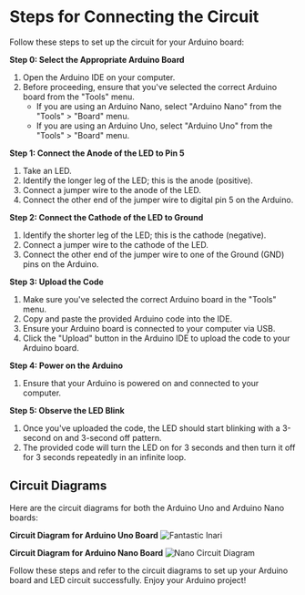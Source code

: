 # Steps for Connecting the Circuit

Follow these steps to set up the circuit for your Arduino board:

**Step 0: Select the Appropriate Arduino Board**

1. Open the Arduino IDE on your computer.
2. Before proceeding, ensure that you've selected the correct Arduino board from the "Tools" menu.
   - If you are using an Arduino Nano, select "Arduino Nano" from the "Tools" > "Board" menu.
   - If you are using an Arduino Uno, select "Arduino Uno" from the "Tools" > "Board" menu.

**Step 1: Connect the Anode of the LED to Pin 5**

1. Take an LED.
2. Identify the longer leg of the LED; this is the anode (positive).
3. Connect a jumper wire to the anode of the LED.
4. Connect the other end of the jumper wire to digital pin 5 on the Arduino.

**Step 2: Connect the Cathode of the LED to Ground**

1. Identify the shorter leg of the LED; this is the cathode (negative).
2. Connect a jumper wire to the cathode of the LED.
3. Connect the other end of the jumper wire to one of the Ground (GND) pins on the Arduino.

**Step 3: Upload the Code**

1. Make sure you've selected the correct Arduino board in the "Tools" menu.
2. Copy and paste the provided Arduino code into the IDE.
3. Ensure your Arduino board is connected to your computer via USB.
4. Click the "Upload" button in the Arduino IDE to upload the code to your Arduino board.

**Step 4: Power on the Arduino**

1. Ensure that your Arduino is powered on and connected to your computer.

**Step 5: Observe the LED Blink**

1. Once you've uploaded the code, the LED should start blinking with a 3-second on and 3-second off pattern.
2. The provided code will turn the LED on for 3 seconds and then turn it off for 3 seconds repeatedly in an infinite loop.

## Circuit Diagrams

Here are the circuit diagrams for both the Arduino Uno and Arduino Nano boards:

**Circuit Diagram for Arduino Uno Board**
![Fantastic Inari](https://github.com/Adarsh-dhananjaya-k/arduino_workshop_TB/assets/76220527/f1de6d54-9c52-4bc7-98b4-1b411bda17e6)

**Circuit Diagram for Arduino Nano Board**
![Nano Circuit Diagram](https://github.com/Adarsh-dhananjaya-k/arduino_workshop_TB/assets/76220527/a41af1bc-9cd2-416a-811e-77bf9bf2d79f)

Follow these steps and refer to the circuit diagrams to set up your Arduino board and LED circuit successfully. Enjoy your Arduino project!
